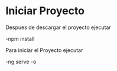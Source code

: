 Iniciar Proyecto
===============
Despues de descargar el proyecto ejecutar

-npm install

Para iniciar el Proyecto ejecutar

-ng serve -o
